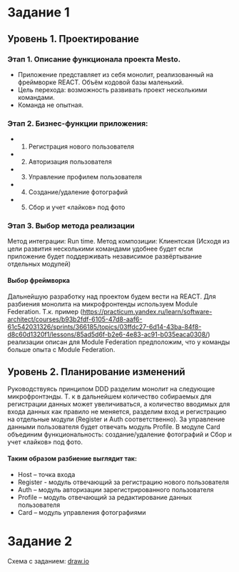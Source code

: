 # Задание 1
## Уровень 1. Проектирование
### Этап 1. Описание функционала проекта Mesto.
*	Приложение представляет из себя монолит, реализованный на фреймворке REACT. Объём кодовой базы маленький. 
*	Цель перехода: возможность развивать проект несколькими командами.
*	Команда не опытная.
### Этап 2. Бизнес-функции приложения:
* 1.	Регистрация нового пользователя
* 2.	Авторизация пользователя
* 3.	Управление профилем пользователя
* 4.	Создание/удаление фотографий
* 5.	Сбор и учет «лайков» под фото
### Этап 3. Выбор метода реализации
Метод интеграции: Run time. Метод композиции: Клиентская (Исходя из цели развития несколькими командами удобнее будет если приложение будет поддерживать независимое развёртывание отдельных модулей)
#### Выбор фреймворка
Дальнейшую разработку над проектом будем вести на REACT.
Для разбиения монолита на микрофронтенды используем Module Federation. Т.к. пример (https://practicum.yandex.ru/learn/software-architect/courses/b93b2fdf-6105-47d8-aaf6-61c542031326/sprints/366185/topics/03ffdc27-6d14-43ba-84f8-d8c60d1320f1/lessons/85ad5d6f-b2e6-4e83-ac91-b035eaca0308/) реализации описан для Module Federation предположим, что у команды больше опыта с Module Federation.
## Уровень 2. Планирование изменений
Руководствуясь принципом DDD разделим монолит на следующие микрофронтэнды. Т. к в дальнейшем количество собираемых для регистрации данных может увеличиваться, а количество вводимых для входа данных как правило не меняется, разделим вход и регистрацию на отдельные модули (Register и Auth соответственно). За управление данными пользователя будет отвечать модуль Profile. В модуле Card объединим функциональность: создание/удаление фотографий и Сбор и учет «лайков» под фото.
#### Таким образом разбиение выглядит так:
* Host – точка входа
* Register - модуль отвечающий за регистрацию нового пользователя
* Auth – модуль авторизации зарегистрированного пользователя
* Profile – модуль отвечающий за редактирование данных пользователя
* Card – модуль управления фотографиями

# Задание 2
 Схема с заданием: [draw.io](https://github.com/grm000/architecture-sprint-1/blob/sprint_1/arch_template_task2_r_galeev.drawio)
